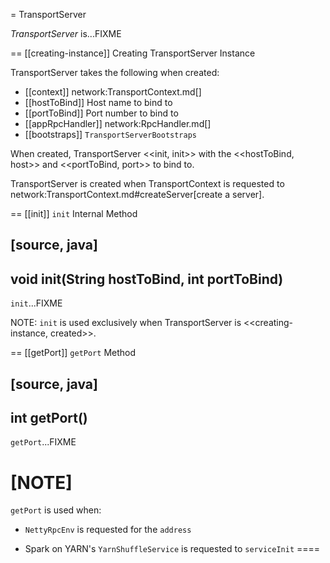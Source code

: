 = TransportServer

*TransportServer* is...FIXME

== [[creating-instance]] Creating TransportServer Instance

TransportServer takes the following when created:

* [[context]] network:TransportContext.md[]
* [[hostToBind]] Host name to bind to
* [[portToBind]] Port number to bind to
* [[appRpcHandler]] network:RpcHandler.md[]
* [[bootstraps]] `TransportServerBootstraps`

When created, TransportServer <<init, init>> with the <<hostToBind, host>> and <<portToBind, port>> to bind to.

TransportServer is created when TransportContext is requested to network:TransportContext.md#createServer[create a server].

== [[init]] `init` Internal Method

[source, java]
----
void init(String hostToBind, int portToBind)
----

`init`...FIXME

NOTE: `init` is used exclusively when TransportServer is <<creating-instance, created>>.

== [[getPort]] `getPort` Method

[source, java]
----
int getPort()
----

`getPort`...FIXME

[NOTE]
====
`getPort` is used when:

* `NettyRpcEnv` is requested for the `address`

* Spark on YARN's `YarnShuffleService` is requested to `serviceInit`
====
